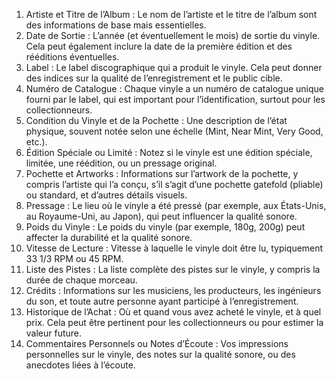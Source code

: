 1.	Artiste et Titre de l’Album : Le nom de l’artiste et le titre de l’album sont des informations de base mais essentielles.
2.	Date de Sortie : L’année (et éventuellement le mois) de sortie du vinyle. Cela peut également inclure la date de la première édition et des rééditions éventuelles.
3.	Label : Le label discographique qui a produit le vinyle. Cela peut donner des indices sur la qualité de l’enregistrement et le public cible.
4.	Numéro de Catalogue : Chaque vinyle a un numéro de catalogue unique fourni par le label, qui est important pour l’identification, surtout pour les collectionneurs.
5.	Condition du Vinyle et de la Pochette : Une description de l’état physique, souvent notée selon une échelle (Mint, Near Mint, Very Good, etc.).
6.	Édition Spéciale ou Limité : Notez si le vinyle est une édition spéciale, limitée, une réédition, ou un pressage original.
7.	Pochette et Artworks : Informations sur l’artwork de la pochette, y compris l’artiste qui l’a conçu, s’il s’agit d’une pochette gatefold (pliable) ou standard, et d’autres détails visuels.
8.	Pressage : Le lieu où le vinyle a été pressé (par exemple, aux États-Unis, au Royaume-Uni, au Japon), qui peut influencer la qualité sonore.
9.	Poids du Vinyle : Le poids du vinyle (par exemple, 180g, 200g) peut affecter la durabilité et la qualité sonore.
10.	Vitesse de Lecture : Vitesse à laquelle le vinyle doit être lu, typiquement 33 1/3 RPM ou 45 RPM.
11.	Liste des Pistes : La liste complète des pistes sur le vinyle, y compris la durée de chaque morceau.
12.	Crédits : Informations sur les musiciens, les producteurs, les ingénieurs du son, et toute autre personne ayant participé à l’enregistrement.
13.	Historique de l’Achat : Où et quand vous avez acheté le vinyle, et à quel prix. Cela peut être pertinent pour les collectionneurs ou pour estimer la valeur future.
14.	Commentaires Personnels ou Notes d’Écoute : Vos impressions personnelles sur le vinyle, des notes sur la qualité sonore, ou des anecdotes liées à l’écoute.
